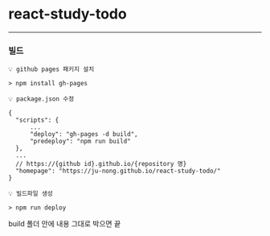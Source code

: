 # react-study-todo
---

### 빌드
```
💡 github pages 패키지 설치

> npm install gh-pages
```

```
💡 package.json 수정

{
  "scripts": {
      ...
      "deploy": "gh-pages -d build",
      "predeploy": "npm run build"
  },
  ...
  // https://{github id}.github.io/{repository 명}
  "homepage": "https://ju-nong.github.io/react-study-todo/"
}
```

```
💡 빌드파일 생성

> npm run deploy
```

build 폴더 안에 내용 그대로 박으면 끝
